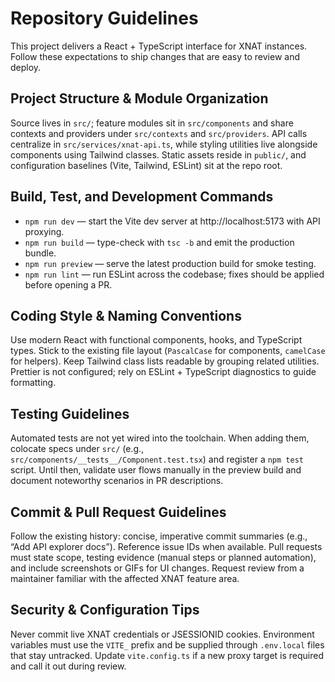 # Repository Guidelines

This project delivers a React + TypeScript interface for XNAT instances. Follow these expectations to ship changes that are easy to review and deploy.

## Project Structure & Module Organization
Source lives in `src/`; feature modules sit in `src/components` and share contexts and providers under `src/contexts` and `src/providers`. API calls centralize in `src/services/xnat-api.ts`, while styling utilities live alongside components using Tailwind classes. Static assets reside in `public/`, and configuration baselines (Vite, Tailwind, ESLint) sit at the repo root.

## Build, Test, and Development Commands
- `npm run dev` — start the Vite dev server at http://localhost:5173 with API proxying.
- `npm run build` — type-check with `tsc -b` and emit the production bundle.
- `npm run preview` — serve the latest production build for smoke testing.
- `npm run lint` — run ESLint across the codebase; fixes should be applied before opening a PR.

## Coding Style & Naming Conventions
Use modern React with functional components, hooks, and TypeScript types. Stick to the existing file layout (`PascalCase` for components, `camelCase` for helpers). Keep Tailwind class lists readable by grouping related utilities. Prettier is not configured; rely on ESLint + TypeScript diagnostics to guide formatting.

## Testing Guidelines
Automated tests are not yet wired into the toolchain. When adding them, colocate specs under `src/` (e.g., `src/components/__tests__/Component.test.tsx`) and register a `npm test` script. Until then, validate user flows manually in the preview build and document noteworthy scenarios in PR descriptions.

## Commit & Pull Request Guidelines
Follow the existing history: concise, imperative commit summaries (e.g., “Add API explorer docs”). Reference issue IDs when available. Pull requests must state scope, testing evidence (manual steps or planned automation), and include screenshots or GIFs for UI changes. Request review from a maintainer familiar with the affected XNAT feature area.

## Security & Configuration Tips
Never commit live XNAT credentials or JSESSIONID cookies. Environment variables must use the `VITE_` prefix and be supplied through `.env.local` files that stay untracked. Update `vite.config.ts` if a new proxy target is required and call it out during review.
